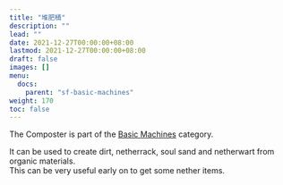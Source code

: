 ```yaml
---
title: "堆肥桶"
description: ""
lead: ""
date: 2021-12-27T00:00:00+08:00
lastmod: 2021-12-27T00:00:00+08:00
draft: false
images: []
menu: 
  docs:
    parent: "sf-basic-machines"
weight: 170
toc: false
---
```


The Composter is part of the [Basic Machines](/docs/slimefun/basic-machines) category.  

It can be used to create dirt, netherrack, soul sand and netherwart from organic materials.  
This can be very useful early on to get some nether items.  
